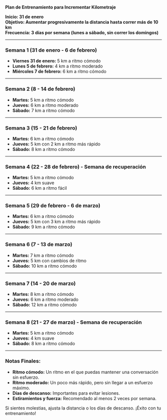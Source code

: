 **Plan de Entrenamiento para Incrementar Kilometraje**

**Inicio: 31 de enero**  
**Objetivo: Aumentar progresivamente la distancia hasta correr más de 10 km**  
**Frecuencia: 3 días por semana (lunes a sábado, sin correr los domingos)**  

---

### **Semana 1 (31 de enero - 6 de febrero)**
- **Viernes 31 de enero:** 5 km a ritmo cómodo  
- **Lunes 5 de febrero:** 4 km a ritmo moderado  
- **Miércoles 7 de febrero:** 6 km a ritmo cómodo  

---

### **Semana 2 (8 - 14 de febrero)**
- **Martes:** 5 km a ritmo cómodo  
- **Jueves:** 6 km a ritmo moderado  
- **Sábado:** 7 km a ritmo cómodo  

---

### **Semana 3 (15 - 21 de febrero)**
- **Martes:** 6 km a ritmo cómodo  
- **Jueves:** 5 km con 2 km a ritmo más rápido  
- **Sábado:** 8 km a ritmo cómodo  

---

### **Semana 4 (22 - 28 de febrero) - Semana de recuperación**
- **Martes:** 5 km a ritmo cómodo  
- **Jueves:** 4 km suave  
- **Sábado:** 6 km a ritmo fácil  

---

### **Semana 5 (29 de febrero - 6 de marzo)**
- **Martes:** 6 km a ritmo cómodo  
- **Jueves:** 5 km con 3 km a ritmo más rápido  
- **Sábado:** 9 km a ritmo cómodo  

---

### **Semana 6 (7 - 13 de marzo)**
- **Martes:** 7 km a ritmo cómodo  
- **Jueves:** 5 km con cambios de ritmo  
- **Sábado:** 10 km a ritmo cómodo  

---

### **Semana 7 (14 - 20 de marzo)**
- **Martes:** 8 km a ritmo cómodo  
- **Jueves:** 6 km a ritmo moderado  
- **Sábado:** 12 km a ritmo cómodo  

---

### **Semana 8 (21 - 27 de marzo) - Semana de recuperación**
- **Martes:** 5 km a ritmo cómodo  
- **Jueves:** 4 km suave  
- **Sábado:** 8 km a ritmo cómodo  

---

### **Notas Finales:**
- **Ritmo cómodo:** Un ritmo en el que puedas mantener una conversación sin esfuerzo.  
- **Ritmo moderado:** Un poco más rápido, pero sin llegar a un esfuerzo máximo.  
- **Días de descanso:** Importantes para evitar lesiones.  
- **Estiramientos y fuerza:** Recomendado al menos 2 veces por semana.  

Si sientes molestias, ajusta la distancia o los días de descanso. ¡Éxito con tu entrenamiento!

